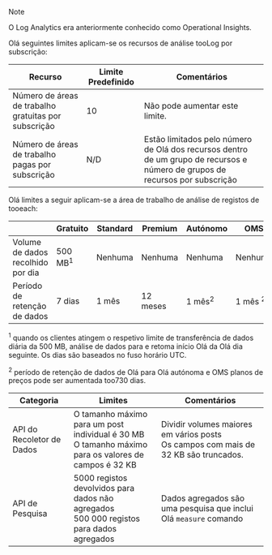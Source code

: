 
>[!NOTE]
>O Log Analytics era anteriormente conhecido como Operational Insights.
>
>

Olá seguintes limites aplicam-se os recursos de análise tooLog por subscrição:

| Recurso | Limite Predefinido | Comentários
| --- | --- | --- |
| Número de áreas de trabalho gratuitas por subscrição | 10 | Não pode aumentar este limite. |
| Número de áreas de trabalho pagas por subscrição | N/D | Estão limitados pelo número de Olá dos recursos dentro de um grupo de recursos e número de grupos de recursos por subscrição | 


Olá limites a seguir aplicam-se a área de trabalho de análise de registos de tooeach:

|  | Gratuito | Standard | Premium | Autónomo | OMS |
| --- | --- | --- | --- | --- | --- |
| Volume de dados recolhido por dia |500 MB<sup>1</sup> |Nenhuma |Nenhuma | Nenhuma | Nenhuma
| Período de retenção de dados |7 dias |1 mês |12 meses | 1 mês<sup>2</sup> | 1 mês <sup>2</sup>|

<sup>1</sup> quando os clientes atingem o respetivo limite de transferência de dados diária da 500 MB, análise de dados para e retoma início Olá da Olá dia seguinte. Os dias são baseados no fuso horário UTC.

<sup>2</sup> período de retenção de dados de Olá para Olá autónoma e OMS planos de preços pode ser aumentada too730 dias.

| Categoria | Limites | Comentários
| --- | --- | --- |
| API do Recoletor de Dados | O tamanho máximo para um post individual é 30 MB<br>O tamanho máximo para os valores de campos é 32 KB | Dividir volumes maiores em vários posts<br>Os campos com mais de 32 KB são truncados. |
| API de Pesquisa | 5000 registos devolvidos para dados não agregados<br>500 000 registos para dados agregados | Dados agregados são uma pesquisa que inclui Olá `measure` comando
 
